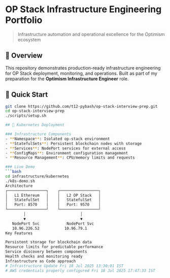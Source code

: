# OP Stack Infrastructure Engineering Portfolio

> Infrastructure automation and operational excellence for the Optimism ecosystem

## 🎯 Overview
This repository demonstrates production-ready infrastructure engineering for OP Stack deployment, monitoring, and operations. Built as part of my preparation for the **Optimism Infrastructure Engineer** role.

## 🚀 Quick Start
```bash
git clone https://github.com/t12-pybash/op-stack-interview-prep.git
cd op-stack-interview-prep
./scripts/setup.sh

## 🚀 Kubernetes Deployment

### Infrastructure Components
- **Namespace**: Isolated op-stack environment
- **StatefulSets**: Persistent blockchain nodes with storage
- **Services**: NodePort services for external access
- **ConfigMaps**: Environment configuration management
- **Resource Management**: CPU/memory limits and requests

### Live Demo
```bash
cd infrastructure/kubernetes
./k8s-demo.sh
Architecture
┌─────────────────┐    ┌─────────────────┐
│   L1 Ethereum   │    │   L2 OP Stack   │
│   StatefulSet   │    │   StatefulSet   │
│   Port: 8570    │    │   Port: 9570    │
└─────────────────┘    └─────────────────┘
        │                        │
        ▼                        ▼
   NodePort Svc            NodePort Svc
   10.96.226.52           10.96.79.1
Key Features

Persistent storage for blockchain data
Resource limits for predictable performance
Service discovery between components
Health checks and monitoring ready
Infrastructure as Code approach
# Infrastructure Update Fri 18 Jul 2025 13:30:01 IST
# AWS credentials properly configured Fri 18 Jul 2025 17:47:33 IST
